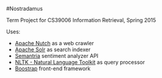 #Nostradamus

Term Project for CS39006 Information Retrieval, Spring 2015

Uses:
- [Apache Nutch](http://nutch.apache.org/) as a web crawler
- [Apache Solr](http://lucene.apache.org/solr/) as search indexer
- [Semantria](https://semantria.com/) sentiment analyzer API
- [NLTK - Natural Language Toolkit](http://www.nltk.org/) as query processor
- [Boostrap](http://getbootstrap.com/) front-end framework
